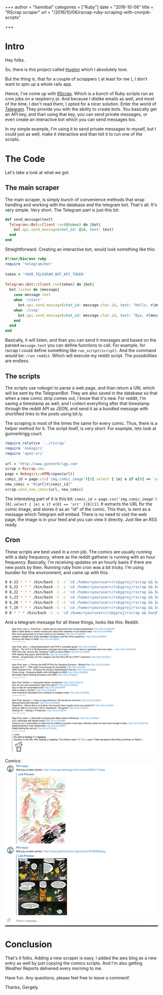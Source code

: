 +++
author = "hannibal"
categories = ["Ruby"]
date = "2016-10-06"
title = "RScrap scraper"
url = "/2016/10/06/rscrap-ruby-scraping-with-cronjob-scripts"

+++

# Intro

Hey folks.

So, there is this project called [Huginn](https://github.com/cantino/huginn) which I absolutely love.

But the thing is, that for a couple of scrappers ( at least for me ), I don't want to spin up a whole rails app.

Hence, I've come up with [RScrap](https://github.com/Skarlso/rscrap). Which is a bunch of Ruby scripts run as cron jobs on a raspberry pi. And because I dislike emails as well, and most of the time, I don't read them, I opted for a nicer solution. Enter the world of [Telegram](https://telegram.org). They provide you with the ability to create bots. You basically get an API key, and than using that key, you can send private messages, or even create an interactive bot which you can send messages too.

In my simple example, I'm using it to send private messages to myself, but I could just as well, make it interactive and than tell it to run one of the scripts.

# The Code

Let's take a look at what we got.

## The main scraper

The main scraper, is simply bunch of convenience methods that wrap handling and working with the database and the telegram bot. That's all. It's very simple. Very short. The Telegram part is just this bit:

~~~ruby
def send_message(text)
  Telegram::Bot::Client.run(@token) do |bot|
    bot.api.send_message(chat_id: @id, text: text)
  end
end
~~~

Straightforward. Creating an interactive bot, would look something like this:

~~~ruby
#!/usr/bin/env ruby
require 'telegram/bot'

token = 'YOUR_TELEGRAM_BOT_API_TOKEN'

Telegram::Bot::Client.run(token) do |bot|
  bot.listen do |message|
    case message.text
    when '/start'
      bot.api.send_message(chat_id: message.chat.id, text: "Hello, #{message.from.first_name}")
    when '/stop'
      bot.api.send_message(chat_id: message.chat.id, text: "Bye, #{message.from.first_name}")
    end
  end
end
~~~

Basically, it will listen, and than you can send it messages and based on the parsed `message.text` you can define functions to call. For example, for rscrap I could define something like `run_script(script)`. And the command would be: `/run reddit`. Which will execute my reddit script. The possibilities are endless.

## The scripts

The scripts use nokogiri to parse a web page, and than return a URL which will be sent by the TelegramBot. They are also saved in the database so that when a new comic strip comes out, I know that it's new. For reddit, I'm saving a timestamp as well, and I collect everything after that timestamp through the reddit API as JSON, and send it as a bundled message with shortified links to the posts using bit.ly.

The scraping is most of the times the same for every comic. Thus, there is a helper method for it. The script itself, is very short. For example, lets look at gunnerkrigg court.

~~~ruby
require_relative '../rscrap'
require 'nokogiri'
require 'open-uri'

url = 'http://www.gunnerkrigg.com'
scrap = Rscrap.new
page = Nokogiri::HTML(open(url))
comic_id = page.css('img.comic_image')[0].select { |e| e if e[0] == 'src' }[0][1]
new_comic = "#{url}#{comic_id}"
scrap.send_new_comic(url, new_comic)
~~~

The interesting part of it is this bit: `comic_id = page.css('img.comic_image')[0].select { |e| e if e[0] == 'src' }[0][1]`. It extracts the URL for the comic image, and stores it as an "id" of the comic. This than, is sent as a message which Telegram will embed. There is no need to visit the web page, the image is in your feed and you can view it directly. Just like an RSS ready.

## Cron

These scripts are best used in a cron job. The comics are usually running with a daily frequency, where as the reddit gatherer is running with an hour frequency. Basically, I'm receiving updates on an hourly basis if there are new posts by then. Running ruby from cron was a bit tricky. I'm using bundler for the environment, and came up with this:

~~~bash
0 6-23 * * * /bin/bash -l -c 'cd /home/<youruser>/rubyproj/rscrap && bundle exec ruby scripts/reddit.rb'
0 8,22 * * * /bin/bash -l -c 'cd /home/<youruser>/rubyproj/rscrap && bundle exec ruby scripts/gunnerkrigg.rb'
0 8,22 * * * /bin/bash -l -c 'cd /home/<youruser>/rubyproj/rscrap && bundle exec ruby scripts/aws_blog.rb'
0 5,23 * * * /bin/bash -l -c 'cd /home/<youruser>/rubyproj/rscrap && bundle exec ruby scripts/goblinscomic.rb'
0 6,20 * * * /bin/bash -l -c 'cd /home/<youruser>/rubyproj/rscrap && bundle exec ruby scripts/xkcd.rb'
0 7,19 * * * /bin/bash -l -c 'cd /home/<youruser>/rubyproj/rscrap && bundle exec ruby scripts/commitstrip.rb'
0 8 * * * /bin/bash -l -c 'cd /home/<youruser>/rubyproj/rscrap && bundle exec ruby scripts/sequiential_art.rb'
~~~

And a telegram message for all these things, looks like this:
Reddit:
![TelegramIMReddit](https://github.com/Skarlso/rscrap/raw/master/shorten.png)
Comics:
![TelegramIMComics](https://github.com/Skarlso/rscrap/raw/master/rscrap2.png)

# Conclusion

That's it folks. Adding a new scraper is easy. I added the aws blog as a new entry as well by just copying the comics scripts. And I'm also getting Weather Reports delivered every morning to me.

Have fun. Any questions, please feel free to leave a comment!

Thanks,
Gergely.
